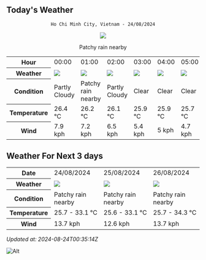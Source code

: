 ## Today's Weather
<div align="center">

`Ho Chi Minh City, Vietnam - 24/08/2024`

<img src="https://cdn.weatherapi.com/weather/64x64/day/176.png"/>

Patchy rain nearby

</div>


<table>
    <tr>
        <th>Hour</th>
          <td>00:00</div>   <td>01:00</div>   <td>02:00</div>   <td>03:00</div>   <td>04:00</div>   <td>05:00</div>   <td>06:00</div>   <td>$${\color{red}07:00}$$</td>   <td>08:00</div>   <td>09:00</div>   <td>10:00</div>   <td>11:00</div>   <td>12:00</div>   <td>13:00</div>   <td>14:00</div>   <td>15:00</div>   <td>16:00</div>   <td>17:00</div>   <td>18:00</div>   <td>19:00</div>   <td>20:00</div>   <td>21:00</div>   <td>22:00</div>   <td>23:00</div> 
    </tr>
    <tr>
        <th>Weather</th>
        <td><img src="https://cdn.weatherapi.com/weather/64x64/night/116.png"></img></td><td><img src="https://cdn.weatherapi.com/weather/64x64/night/176.png"></img></td><td><img src="https://cdn.weatherapi.com/weather/64x64/night/116.png"></img></td><td><img src="https://cdn.weatherapi.com/weather/64x64/night/113.png"></img></td><td><img src="https://cdn.weatherapi.com/weather/64x64/night/113.png"></img></td><td><img src="https://cdn.weatherapi.com/weather/64x64/night/113.png"></img></td><td><img src="https://cdn.weatherapi.com/weather/64x64/day/113.png"></img></td><td><img src="https://cdn.weatherapi.com/weather/64x64/day/116.png"></img></td><td><img src="https://cdn.weatherapi.com/weather/64x64/day/113.png"></img></td><td><img src="https://cdn.weatherapi.com/weather/64x64/day/113.png"></img></td><td><img src="https://cdn.weatherapi.com/weather/64x64/day/116.png"></img></td><td><img src="https://cdn.weatherapi.com/weather/64x64/day/116.png"></img></td><td><img src="https://cdn.weatherapi.com/weather/64x64/day/116.png"></img></td><td><img src="https://cdn.weatherapi.com/weather/64x64/day/113.png"></img></td><td><img src="https://cdn.weatherapi.com/weather/64x64/day/113.png"></img></td><td><img src="https://cdn.weatherapi.com/weather/64x64/day/176.png"></img></td><td><img src="https://cdn.weatherapi.com/weather/64x64/day/113.png"></img></td><td><img src="https://cdn.weatherapi.com/weather/64x64/day/299.png"></img></td><td><img src="https://cdn.weatherapi.com/weather/64x64/day/176.png"></img></td><td><img src="https://cdn.weatherapi.com/weather/64x64/night/113.png"></img></td><td><img src="https://cdn.weatherapi.com/weather/64x64/night/176.png"></img></td><td><img src="https://cdn.weatherapi.com/weather/64x64/night/113.png"></img></td><td><img src="https://cdn.weatherapi.com/weather/64x64/night/113.png"></img></td><td><img src="https://cdn.weatherapi.com/weather/64x64/night/116.png"></img></td>
    </tr>
    <tr>
        <th>Condition</th>
        <td width="200px">Partly Cloudy </td><td width="200px">Patchy rain nearby</td><td width="200px">Partly Cloudy </td><td width="200px">Clear </td><td width="200px">Clear </td><td width="200px">Clear </td><td width="200px">Sunny</td><td width="200px">Partly cloudy</td><td width="200px">Sunny</td><td width="200px">Sunny</td><td width="200px">Partly Cloudy </td><td width="200px">Partly Cloudy </td><td width="200px">Partly Cloudy </td><td width="200px">Sunny</td><td width="200px">Sunny</td><td width="200px">Patchy rain nearby</td><td width="200px">Sunny</td><td width="200px">Moderate rain at times</td><td width="200px">Patchy rain nearby</td><td width="200px">Clear </td><td width="200px">Patchy rain nearby</td><td width="200px">Clear </td><td width="200px">Clear </td><td width="200px">Partly Cloudy </td>
    </tr>
    <tr>
        <th>Temperature</th>
        <td>26.4 °C</td><td>26.2 °C</td><td>26.1 °C</td><td>25.9 °C</td><td>25.9 °C</td><td>25.7 °C</td><td>25.8 °C</td><td>27.1 °C</td><td>28.1 °C</td><td>29.6 °C</td><td>30.7 °C</td><td>31.6 °C</td><td>32.2 °C</td><td>32.8 °C</td><td>32.9 °C</td><td>33.1 °C</td><td>32.5 °C</td><td>30.7 °C</td><td>28.6 °C</td><td>28 °C</td><td>27.8 °C</td><td>27.3 °C</td><td>26.9 °C</td><td>26.7 °C</td>
    </tr>
    <tr>
        <th>Wind</th>
        <td>7.9 kph</td><td>7.2 kph</td><td>6.5 kph</td><td>5.4 kph</td><td>5 kph</td><td>4.7 kph</td><td>2.9 kph</td><td>4 kph</td><td>3.6 kph</td><td>5.4 kph</td><td>6.8 kph</td><td>9.4 kph</td><td>9.7 kph</td><td>9.4 kph</td><td>9.4 kph</td><td>9.4 kph</td><td>11.2 kph</td><td>13.7 kph</td><td>13.7 kph</td><td>10.8 kph</td><td>10.8 kph</td><td>10.4 kph</td><td>9.4 kph</td><td>9 kph</td>
    </tr>
</table>


## Weather For Next 3 days


<table>
    <tr>
        <th>Date</th>
        <td>24/08/2024</td><td>25/08/2024</td><td>26/08/2024</td>
    </tr>
    <tr>
        <th>Weather</th>
        <td><img src="https://cdn.weatherapi.com/weather/64x64/day/176.png"></img></td><td><img src="https://cdn.weatherapi.com/weather/64x64/day/176.png"></img></td><td><img src="https://cdn.weatherapi.com/weather/64x64/day/176.png"></img></td>
    </tr>
    <tr>
        <th>Condition</th>
        <td width="200px">Patchy rain nearby</td><td width="200px">Patchy rain nearby</td><td width="200px">Patchy rain nearby</td>
    </tr>
    <tr>
        <th>Temperature</th>
        <td>25.7 -  33.1 °C</td><td>25.6 -  33.1 °C</td><td>25.7 -  34.3 °C</td>
    </tr>
    <tr>
        <th>Wind</th>
        <td>13.7 kph</td><td>12.6 kph</td><td>13.7 kph</td>
    </tr>
</table>


*Updated at: 2024-08-24T00:35:14Z*

![Alt](https://repobeats.axiom.co/api/embed/7d451ae2cdef1648d2e14e5cc714356b2ebae209.svg "Repobeats analytics image")